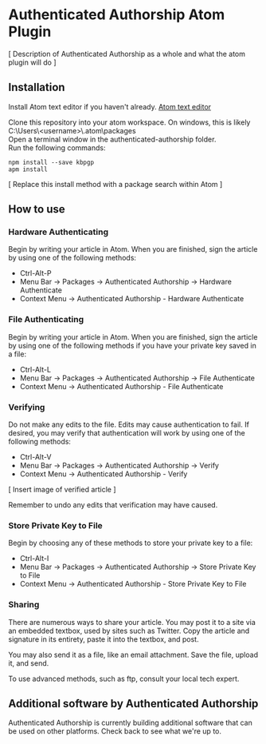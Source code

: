 # Authenticated Authorship Atom Plugin

[ Description of Authenticated Authorship as a whole and what the atom plugin will do ]

## Installation

Install Atom text editor if you haven't already. [Atom text editor](https://atom.io/)  

Clone this repository into your atom workspace. On windows, this is likely C:\Users\\<username\>\\.atom\packages  
Open a terminal window in the authenticated-authorship folder.  
Run the following commands:  
```
npm install --save kbpgp  
apm install  
```

[ Replace this install method with a package search within Atom ]

## How to use


### Hardware Authenticating

Begin by writing your article in Atom. When you are finished, sign the article by using one of the following methods:  
* Ctrl-Alt-P
* Menu Bar -> Packages -> Authenticated Authorship -> Hardware Authenticate
* Context Menu -> Authenticated Authorship - Hardware Authenticate

### File Authenticating

Begin by writing your article in Atom. When you are finished, sign the article by using one of the following methods if you have your private key saved in a file:  
* Ctrl-Alt-L
* Menu Bar -> Packages -> Authenticated Authorship -> File Authenticate
* Context Menu -> Authenticated Authorship - File Authenticate

### Verifying

Do not make any edits to the file. Edits may cause authentication to fail. If desired, you may verify that authentication will work by using one of the following methods:
* Ctrl-Alt-V
* Menu Bar -> Packages -> Authenticated Authorship -> Verify
* Context Menu -> Authenticated Authorship - Verify

[ Insert image of verified article ]

Remember to undo any edits that verification may have caused.

### Store Private Key to File

Begin by choosing any of these methods to store your private key to a file:  
* Ctrl-Alt-I
* Menu Bar -> Packages -> Authenticated Authorship -> Store Private Key to File
* Context Menu -> Authenticated Authorship - Store Private Key to File

### Sharing

There are numerous ways to share your article. You may post it to a site via an embedded textbox, used by sites such as Twitter. Copy the article and signature in its entirety, paste it into the textbox, and post.

You may also send it as a file, like an email attachment. Save the file, upload it, and send.

To use advanced methods, such as ftp, consult your local tech expert.

## Additional software by Authenticated Authorship

Authenticated Authorship is currently building additional software that can be used on other platforms. Check back to see what we're up to.
